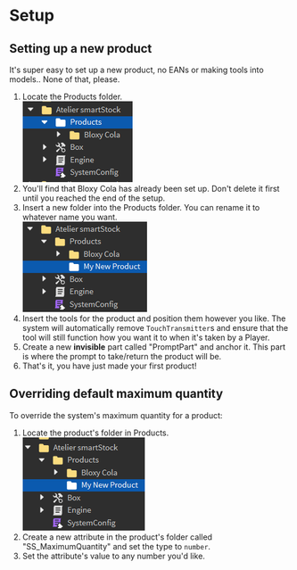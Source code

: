# Setup

## Setting up a new product

It's super easy to set up a new product, no EANs or making tools into models.. None of that, please.

1. Locate the Products folder.\
   ![](<../.gitbook/assets/image (41).png>)
2. You'll find that Bloxy Cola has already been set up. Don't delete it first until you reached the end of the setup.
3. Insert a new folder into the Products folder. You can rename it to whatever name you want.\
   ![](<../.gitbook/assets/image (44).png>)
4. Insert the tools for the product and position them however you like. The system will automatically remove `TouchTransmitter`s and ensure that the tool will still function how you want it to when it's taken by a Player.
5. Create a new **invisible** part called "PromptPart" and anchor it. This part is where the prompt to take/return the product will be.
6. That's it, you have just made your first product!



## Overriding default maximum quantity

To override the system's maximum quantity for a product:

1. Locate the product's folder in Products.\
   ![](<../.gitbook/assets/image (17).png>)
2. Create a new attribute in the product's folder called "SS\_MaximumQuantity" and set the type to `number`.
3. Set the attribute's value to any number you'd like.
